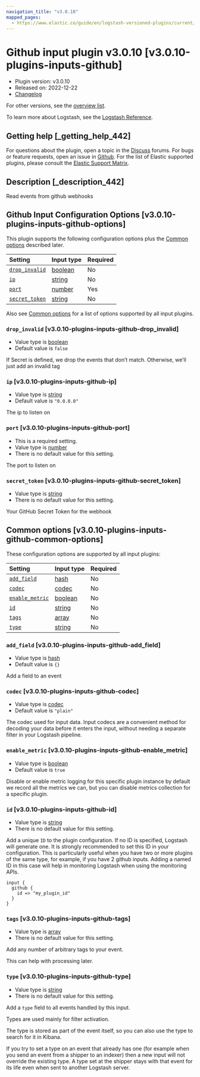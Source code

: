 ```yaml
---
navigation_title: "v3.0.10"
mapped_pages:
  - https://www.elastic.co/guide/en/logstash-versioned-plugins/current/v3.0.10-plugins-inputs-github.html
---
```


# Github input plugin v3.0.10 [v3.0.10-plugins-inputs-github]

* Plugin version: v3.0.10
* Released on: 2022-12-22
* [Changelog](https://github.com/logstash-plugins/logstash-input-github/blob/v3.0.10/CHANGELOG.md)

For other versions, see the [overview list](input-github-index.md).

To learn more about Logstash, see the [Logstash Reference](https://www.elastic.co/guide/en/logstash/current/index.html).

## Getting help [_getting_help_442]

For questions about the plugin, open a topic in the [Discuss](http://discuss.elastic.co) forums. For bugs or feature requests, open an issue in [Github](https://github.com/logstash-plugins/logstash-input-github). For the list of Elastic supported plugins, please consult the [Elastic Support Matrix](https://www.elastic.co/support/matrix#matrix_logstash_plugins).

## Description [_description_442]

Read events from github webhooks

## Github Input Configuration Options [v3.0.10-plugins-inputs-github-options]

This plugin supports the following configuration options plus the [Common options](v3-0-10-plugins-inputs-github.md#v3.0.10-plugins-inputs-github-common-options) described later.

| Setting | Input type | Required |
| :- | :- | :- |
| [`drop_invalid`](v3-0-10-plugins-inputs-github.md#v3.0.10-plugins-inputs-github-drop_invalid) | [boolean](/lsr/value-types.md#boolean) | No |
| [`ip`](v3-0-10-plugins-inputs-github.md#v3.0.10-plugins-inputs-github-ip) | [string](/lsr/value-types.md#string) | No |
| [`port`](v3-0-10-plugins-inputs-github.md#v3.0.10-plugins-inputs-github-port) | [number](/lsr/value-types.md#number) | Yes |
| [`secret_token`](v3-0-10-plugins-inputs-github.md#v3.0.10-plugins-inputs-github-secret_token) | [string](/lsr/value-types.md#string) | No |

Also see [Common options](v3-0-10-plugins-inputs-github.md#v3.0.10-plugins-inputs-github-common-options) for a list of options supported by all input plugins.

### `drop_invalid` [v3.0.10-plugins-inputs-github-drop_invalid]

* Value type is [boolean](/lsr/value-types.md#boolean)
* Default value is `false`

If Secret is defined, we drop the events that don’t match. Otherwise, we’ll just add an invalid tag

### `ip` [v3.0.10-plugins-inputs-github-ip]

* Value type is [string](/lsr/value-types.md#string)
* Default value is `"0.0.0.0"`

The ip to listen on

### `port` [v3.0.10-plugins-inputs-github-port]

* This is a required setting.
* Value type is [number](/lsr/value-types.md#number)
* There is no default value for this setting.

The port to listen on

### `secret_token` [v3.0.10-plugins-inputs-github-secret_token]

* Value type is [string](/lsr/value-types.md#string)
* There is no default value for this setting.

Your GitHub Secret Token for the webhook

## Common options [v3.0.10-plugins-inputs-github-common-options]

These configuration options are supported by all input plugins:

| Setting | Input type | Required |
| :- | :- | :- |
| [`add_field`](v3-0-10-plugins-inputs-github.md#v3.0.10-plugins-inputs-github-add_field) | [hash](/lsr/value-types.md#hash) | No |
| [`codec`](v3-0-10-plugins-inputs-github.md#v3.0.10-plugins-inputs-github-codec) | [codec](/lsr/value-types.md#codec) | No |
| [`enable_metric`](v3-0-10-plugins-inputs-github.md#v3.0.10-plugins-inputs-github-enable_metric) | [boolean](/lsr/value-types.md#boolean) | No |
| [`id`](v3-0-10-plugins-inputs-github.md#v3.0.10-plugins-inputs-github-id) | [string](/lsr/value-types.md#string) | No |
| [`tags`](v3-0-10-plugins-inputs-github.md#v3.0.10-plugins-inputs-github-tags) | [array](/lsr/value-types.md#array) | No |
| [`type`](v3-0-10-plugins-inputs-github.md#v3.0.10-plugins-inputs-github-type) | [string](/lsr/value-types.md#string) | No |

### `add_field` [v3.0.10-plugins-inputs-github-add_field]

* Value type is [hash](/lsr/value-types.md#hash)
* Default value is `{}`

Add a field to an event

### `codec` [v3.0.10-plugins-inputs-github-codec]

* Value type is [codec](/lsr/value-types.md#codec)
* Default value is `"plain"`

The codec used for input data. Input codecs are a convenient method for decoding your data before it enters the input, without needing a separate filter in your Logstash pipeline.

### `enable_metric` [v3.0.10-plugins-inputs-github-enable_metric]

* Value type is [boolean](/lsr/value-types.md#boolean)
* Default value is `true`

Disable or enable metric logging for this specific plugin instance by default we record all the metrics we can, but you can disable metrics collection for a specific plugin.

### `id` [v3.0.10-plugins-inputs-github-id]

* Value type is [string](/lsr/value-types.md#string)
* There is no default value for this setting.

Add a unique `ID` to the plugin configuration. If no ID is specified, Logstash will generate one. It is strongly recommended to set this ID in your configuration. This is particularly useful when you have two or more plugins of the same type, for example, if you have 2 github inputs. Adding a named ID in this case will help in monitoring Logstash when using the monitoring APIs.

```
input {
  github {
    id => "my_plugin_id"
  }
}
```

### `tags` [v3.0.10-plugins-inputs-github-tags]

* Value type is [array](/lsr/value-types.md#array)
* There is no default value for this setting.

Add any number of arbitrary tags to your event.

This can help with processing later.

### `type` [v3.0.10-plugins-inputs-github-type]

* Value type is [string](/lsr/value-types.md#string)
* There is no default value for this setting.

Add a `type` field to all events handled by this input.

Types are used mainly for filter activation.

The type is stored as part of the event itself, so you can also use the type to search for it in Kibana.

If you try to set a type on an event that already has one (for example when you send an event from a shipper to an indexer) then a new input will not override the existing type. A type set at the shipper stays with that event for its life even when sent to another Logstash server.
